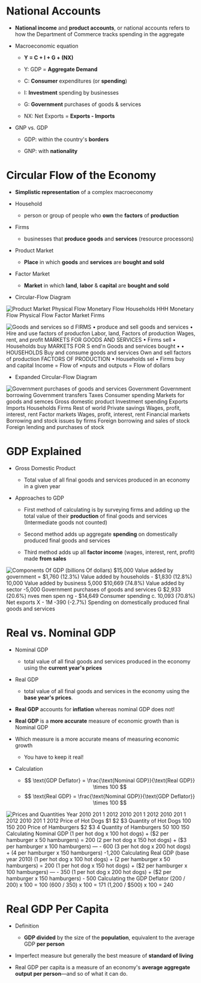 # National Accounts

  -   **National income** and **product accounts**, or national accounts
      refers to how the Department of Commerce tracks spending in the
      aggregate

  -   Macroeconomic equation
    
      -   **Y = C + I + G + (NX)**
    
      -   Y: GDP = **Aggregate Demand**
    
      -   C: **Consumer** expenditures (or **spending**)
    
      -   I: **Investment** spending by businesses
    
      -   G: **Government** purchases of goods & services
    
      -   NX: Net Exports = **Exports - Imports**

  -   GNP vs. GDP
    
      -   GDP: within the country's **borders**
    
      -   GNP: with **nationality**

# Circular Flow of the Economy

  -   **Simplistic representation** of a complex macroeconomy

  -   Household
    
      -   person or group of people who **own** the **factors** of
          **production**

  -   Firms
    
      -   businesses that **produce goods** and **services** (resource
          processors)

  -   Product Market
    
      -   **Place** in which **goods** and **services** are **bought and
          sold**

  -   Factor Market
    
      -   **Market** in which **land**, **labor** & **capital** are
          **bought and sold**

  -   Circular-Flow Diagram

  ![Product Market Physical Flow Monetary Flow Households HHH Monetary
  Flow Physical Flow Factor Market Firms ](./media/image1.png)
  
  ![Goods and services so d FIRMS • produce and sell goods and services
  • Hire and use factors of producfon Labor, land, Factors of
  production Wages, rent, and profit MARKETS FOR GOODS AND SERVICES •
  Firms sell • Households buy MARKETS FOR S end'n Goods and services
  bought • • HOUSEHOLDS Buy and consume goods and services Own and sell
  factors of production FACTORS OF PRODUCTION • Households sel • Firms
  buy and capital Income = Flow of •nputs and outputs = Flow of dollars
  ](./media/image2.png)

  -   Expanded Circular-Flow Diagram

  ![Government purchases of goods and services Government Government
  borrowing Government transfers Taxes Consumer spending Markets for
  goods and semces Gross domestic product Investment spending Exports
  Imports Households Firms Rest of world Private savings Wages, profit,
  interest, rent Factor markets Wages, profit, interest, rent Financial
  markets Borrowing and stock issues by firms Foreign borrowing and
  sales of stock Foreign lending and purchases of stock
  ](./media/image3.png)

# GDP Explained

  -   Gross Domestic Product
    
      -   Total value of all final goods and services produced in an
          economy in a given year

  -   Approaches to GDP
    
      -   First method of calculating is by surveying firms and adding
          up the total value of their **production** of final goods and
          services (Intermediate goods not counted)
    
      -   Second method adds up aggregate **spending** on domestically
          produced final goods and services
    
      -   Third method adds up all **factor income** (wages, interest,
          rent, profit) made **from sales**

  ![Components Of GDP (billions Of dollars) $15,000 Value added by
  government = $1,760 (12.3%) Value added by households - $1,830 (12.8%)
  10,000 Value added by business 5,000 $10,669 (74.8%) Value added by
  sector -5,000 Government purchases of goods and services G $2,933
  (20.6%) nves men spen ng - $14,649 Consumer spending c. $10,093
  (70.8%) Net exports X - 1M -$390 (-2.7%) Spending on domestically
  produced final goods and services ](./media/image4.png)

# Real vs. Nominal GDP

  -   Nominal GDP
    
      -   total value of all final goods and services produced in the
          economy using the **current year's prices**

  -   Real GDP
    
      -   total value of all final goods and services in the economy
          using the **base year's prices**.

  -   **Real GDP** accounts for **inflation** whereas nominal GDP does
      not\!

  -   **Real GDP** is a **more accurate** measure of economic growth
      than is Nominal GDP

  -   Which measure is a more accurate means of measuring economic
      growth
    
      -   You have to keep it
  real\!

  -   Calculation
        -   $$ \text{GDP Deflator} = \frac{\text{Nominal GDP}}{\text{Real GDP}} \times 100 $$
        -   $$ \text{Real GDP} = \frac{\text{Nominal GDP}}{\text{GDP Deflator}} \times 100 $$
  
  ![Prices and Quantities Year 2010 201 1 2012 2010 201 1 2012 2010 201
  1 2012 2010 201 1 2012 Price of Hot Dogs $1 $2 $3 Quantity of Hot Dogs
  100 150 200 Price of Hamburgers $2 $3 $4 Quantity of Hamburgers 50 100
  150 Calculating Nominal GDP ($1 per hot dog x 100 hot dogs) + ($2 per
  hamburger x 50 hamburgers) = $200 ($2 per hot dog x 150 hot dogs) +
  ($3 per hamburger x 100 hamburgers) — - $600 ($3 per hot dog x 200 hot
  dogs) + ($4 per hamburger x 150 hamburgers) -$1,200 Calculating Real
  GDP (base year 2010) ($1 per hot dog x 100 hot dogs) + ($2 per
  hamburger x 50 hamburgers) = $200 ($1 per hot dog x 150 hot dogs) +
  ($2 per hamburger x 100 hamburgers) — - $350 ($1 per hot dog x 200 hot
  dogs) + ($2 per hamburger x 150 hamburgers) - $500 Calculating the GDP
  Deflator ($200 / $200) x 100 = 100 ($600 / $350) x 100 = 171 ($1,200 /
  $500) x 100 = 240 ](./media/image6.png)

# Real GDP Per Capita

  -   Definition
    
      -   **GDP divided** by the size of the **population**, equivalent
          to the average GDP **per person**

  -   Imperfect measure but generally the best measure of **standard of
      living**

  -   Real GDP per capita is a measure of an economy's **average
      aggregate output per person**—and so of what it can do.